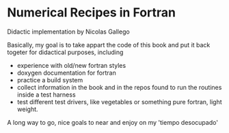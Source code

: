 # Numerical Recipes in Fortran

Didactic implementation by Nicolas Gallego

Basically, my goal is to take appart the code of this book and put it back togeter for didactical purposes, including
- experience with old/new fortran styles
- doxygen documentation for fortran
- practice a build system 
- collect information in the book and in the repos found to run the routines inside a test harness
- test different test drivers, like vegetables or something pure fortran, light weight.

A long way to go, nice goals to near and enjoy on my 'tiempo desocupado'
